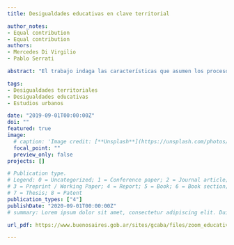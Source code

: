```yaml
---
title: Desigualdades educativas en clave territorial

author_notes:
- Equal contribution
- Equal contribution
authors:
- Mercedes Di Virgilio
- Pablo Serrati

abstract: "El trabajo indaga las características que asumen los procesos de segregación residencial a escala microespacail. Para ello, compara diferentes tipologías residenciales -grandes conjuntos habitacionales construidos a fines de la década de 1970, conjuntos de vivienda social construidos recientemente, villas y áreas residenciales de ciudad formal- que comparten su localización en un área segregada de la Ciudad de Buenos Aires ?el barrio de Villa Lugano. La lente que utiliza para dar cuenta de las diferencias y de las similitudes entre las tipologías residenciales que conviven en entornos segregados es la de las prácticas de movilidad -residencial y cotidiana. En este marco, el trabajo intenta dar respuesta a ¿quiénes son los residentes de estas áreas segregadas de la ciudad? ¿Cómo y cuándo han llegado a estos barrios? ¿Cómo se diferencian las tipologías residenciales que se desarrollan en estos entornos segregados en términos de las prácticas de movilidad de sus residentes? ¿El acceso a diferentes tipologías residenciales que comparten su localización en la ciudad modela la capacidad de movilidad espacial de sus residentes? ¿Da lugar a una reducción (o al aumento) de la segregación? El trabajo se apoya en los datos provenientes de la Encuesta de Movilidad Espacial (EME) que permite indagar las formas de movilidad espacial y las transformaciones que ellas producen en las ciudades."

tags:
- Desigualdades territoriales
- Desigualdades educativas
- Estudios urbanos

date: "2019-09-01T00:00:00Z"
doi: ""
featured: true
image:
  # caption: 'Image credit: [**Unsplash**](https://unsplash.com/photos/jdD8gXaTZsc)'
  focal_point: ""
  preview_only: false
projects: []

# Publication type.
# Legend: 0 = Uncategorized; 1 = Conference paper; 2 = Journal article;
# 3 = Preprint / Working Paper; 4 = Report; 5 = Book; 6 = Book section;
# 7 = Thesis; 8 = Patent
publication_types: ["4"]
publishDate: "2020-09-01T00:00:00Z"
# summary: Lorem ipsum dolor sit amet, consectetur adipiscing elit. Duis posuere tellus

url_pdf: https://www.buenosaires.gob.ar/sites/gcaba/files/zoom_educativo_desigualdad_educativa-divirgilio-serrati-web.pdf

---
```

